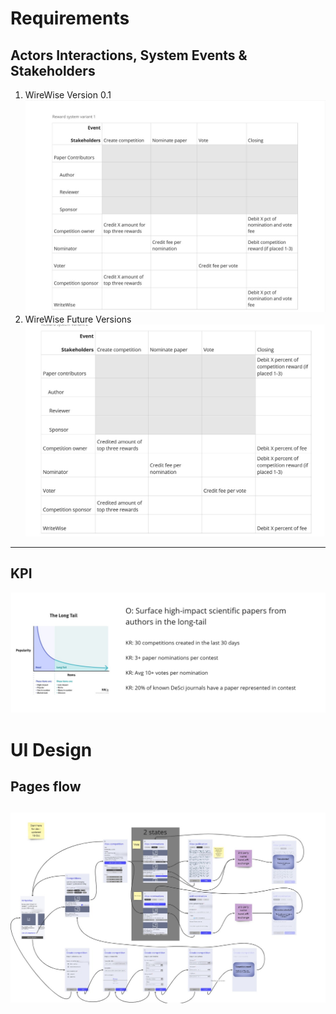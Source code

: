# Requirements
## Actors Interactions, System Events & Stakeholders
1. WireWise Version 0.1 ![Stakeholders & Events](media/stackeholders_events-v1.jpg)
1. WireWise Future Versions ![Stakeholders & Events future](media/stackeholders_events-v2.jpg)

---
## KPI

![kpi](media/kpi.jpg)

# UI Design

## Pages flow
![Flow](media/pages_flow.jpg)
---
